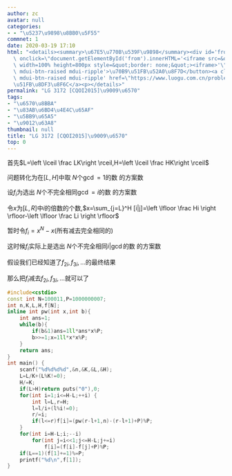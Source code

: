 ```yaml
---
author: zc
avatar: null
categories:
- - "\u5237\u9898\u8BB0\u5F55"
commnet: 1
date: 2020-03-19 17:10
html: "<details><summary>\u67E5\u770B\u539F\u9898</summary><div id='from'></div><p><button\
  \ onclick=\"document.getElementById('from').innerHTML='<iframe src=&quot;https://www.luogu.com.cn/problem/P3172&quot;\
  \ width=100% height=800px style=&quot;border: none;&quot;><iframe>'\" class='mdui-btn\
  \ mdui-btn-raised mdui-ripple'>\u70B9\u51FB\u52A0\u8F7D</button><a class='mdui-btn\
  \ mdui-btn-raised mdui-ripple' href=\"https://www.luogu.com.cn/problem/P3172\" target='_blank'>\u70B9\
  \u51FB\u8DF3\u8F6C</a><p></details>"
permalink: "LG 3172 [CQOI2015]\u9009\u6570"
tags:
- "\u6570\u8BBA"
- "\u83AB\u6BD4\u4E4C\u65AF"
- "\u5BB9\u65A5"
- "\u9012\u63A8"
thumbnail: null
title: "LG 3172 [CQOI2015]\u9009\u6570"
top: 0
---
```

首先$L=\left \lceil \frac LK\right \rceil,H=\left \lceil \frac HK\right \rceil$

问题转化为在$[L,H]$中取 $N$个$\gcd=1$的数 的方案数

设$f_i$为选出 $N$个不完全相同$\gcd=i$的数 的方案数

令$x$为$[L,R]$中$i$的倍数的个数,$x=\sum_{j=L}^H [i|j]=\left \lfloor \frac Hi \right \rfloor-\left \lfloor \frac Li \right \rfloor$

暂时令$f_i=x^N-x$(所有减去完全相同的)

这时候$f_i$实际上是选出 $N$个不完全相同$i|\gcd$的数 的方案数

假设我们已经知道了$f_{2i},f_{3i},...$的最终结果

那么把$f_i$减去$f_{2i},f_{3i},...$就可以了

```cpp
#include<cstdio>
const int N=100011,P=1000000007;
int n,K,L,H,f[N];
inline int pw(int x,int b){
    int ans=1;
    while(b){
        if(b&1)ans=1ll*ans*x%P;
        b>>=1;x=1ll*x*x%P;
    }
    return ans;
}
int main() {
    scanf("%d%d%d%d",&n,&K,&L,&H);
    L=L/K+(L%K!=0);
    H/=K;
    if(L>H)return puts("0"),0;
    for(int i=1;i<=H-L;++i) {
        int l=L,r=H;
        l=l/i+(l%i!=0);
        r/=i;
        if(l<=r)f[i]=(pw(r-l+1,n)-(r-l+1)+P)%P;
    }
    for(int i=H-L;i;--i)
        for(int j=i<<1;j<=H-L;j+=i)
            f[i]=(f[i]-f[j]+P)%P;
    if(L==1)(f[1]+=1)%=P;
    printf("%d\n",f[1]);
}
```
